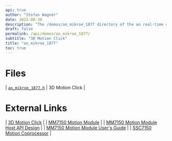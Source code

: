 ```yaml
---
api: true
author: "Stefan Wagner"
date: 2022-08-30
description: "The /demos/ao_mikroe_1877 directory of the ao real-time operating system."
draft: false
permalink: /api/demos/ao_mikroe_1877/ 
subtitle: "3D Motion Click"
title: "ao_mikroe_1877"
toc: true
---
```


# Files

| [`ao_mikroe_1877.h`](ao_mikroe_1877.h.md) | 3D Motion Click |

# External Links

| [3D Motion Click](https://www.mikroe.com/3d-motion-click) |
| [MM7150 Motion Module](https://microchip.com/DS00001888) |
| [MM7150 Motion Module Host API Design](https://microchip.com/DS00001873) |
| [MM7150 Motion Module User's Guide](https://microchip.com/DS50002322) |
| [SSC7150 Motion Coprocessor](https://microchip.com/DS00001885) |

